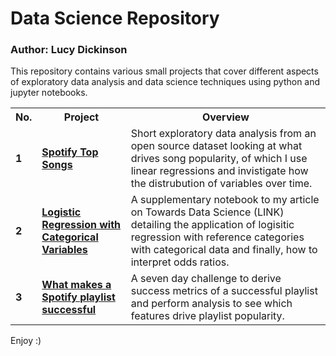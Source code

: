 <h1>Data Science Repository</h1>
<h3>Author: Lucy Dickinson</h3>

This repository contains various small projects that cover different aspects of exploratory data analysis and data science techniques using python and jupyter notebooks.

<table>
  <tr>
    <th>No.</th>
    <th>Project</th>
    <th>Overview</th>
  </tr>
  <tr>
    <td><strong>1</strong></td>
    <td><strong><a href="https://github.com/lucydickinson/datascience/tree/main/Spotify%20Top%20Songs%20EDA">Spotify Top Songs</a></strong></td>
    <td>Short exploratory data analysis from an open source dataset looking at what drives song popularity, of which I use linear regressions and invistigate how the distrubution of variables over time.</td>
  </tr>
  <tr>
    <td><strong>2</strong></td>
    <td><strong><a href="https://github.com/lucydickinson/datascience/tree/main/Logistic%20regression%20with%20categorical%20variables">Logistic Regression with Categorical Variables</a></strong></td>
    <td>A supplementary notebook to my article on Towards Data Science (LINK) detailing the application of logisitic regression with reference categories with categorical data and finally, how to interpret odds ratios.</td>
  </tr>
    <tr>
    <td><strong>3</strong></td>
    <td><strong><a href="https://github.com/lucydickinson/datascience/tree/main/What%20makes%20a%20Spotify%20playlist%20successful%3F">What makes a Spotify playlist successful</a></strong></td>
    <td>A seven day challenge to derive success metrics of a successful playlist and perform analysis to see which features drive playlist popularity.</td>
  </tr>
</table>

Enjoy :)
